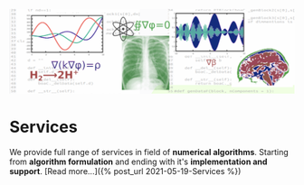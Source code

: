 ![Service](/pics/drawingS.png)
# Services

We provide full range of services in field of __numerical algorithms__. Starting
from __algorithm formulation__ and ending with it's __implementation and support__. [Read more...]({% post_url 2021-05-19-Services %})

